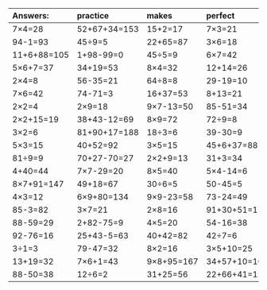 | Answers: | practice | makes | perfect | ! |
| :--- | :--- | :--- | :--- | :--- |
| 7×4=28 | 52+67+34=153 | 15+2=17 | 7×3=21 | 4×2-7=1 | 
| 94-1=93 | 45÷9=5 | 22+65=87 | 3×6=18 | 47+46+53=146 | 
| 11+6+88=105 | 1+98-99=0 | 45÷5=9 | 6×7=42 | 35÷5=7 | 
| 5×6+7=37 | 34+19=53 | 8×4=32 | 12+14=26 | 84+14=98 | 
| 2×4=8 | 56-35=21 | 64÷8=8 | 29-19=10 | 3×8=24 | 
| 7×6=42 | 74-71=3 | 16+37=53 | 8+13=21 | 55-37=18 | 
| 2×2=4 | 2×9=18 | 9×7-13=50 | 85-51=34 | 16÷4=4 | 
| 2×2+15=19 | 38+43-12=69 | 8×9=72 | 72÷9=8 | 28÷7=4 | 
| 3×2=6 | 81+90+17=188 | 18÷3=6 | 39-30=9 | 66+12-55=23 | 
| 5×3=15 | 40+52=92 | 3×5=15 | 45+6+37=88 | 67+22-42=47 | 
| 81÷9=9 | 70+27-70=27 | 2×2+9=13 | 31+3=34 | 12÷4=3 | 
| 4+40=44 | 7×7-29=20 | 8×5=40 | 5×4-14=6 | 9×2=18 | 
| 8×7+91=147 | 49+18=67 | 30÷6=5 | 50-45=5 | 45-28=17 | 
| 4×3=12 | 6×9+80=134 | 9×9-23=58 | 73-24=49 | 4×6-18=6 | 
| 85-3=82 | 3×7=21 | 2×8=16 | 91+30+51=172 | 64+90-76=78 | 
| 88-59=29 | 2+82-75=9 | 4×5=20 | 54-16=38 | 77-71=6 | 
| 92-76=16 | 25+43-5=63 | 40+42=82 | 42÷7=6 | 48÷6=8 | 
| 3÷1=3 | 79-47=32 | 8×2=16 | 3×5+10=25 | 46+29=75 | 
| 13+19=32 | 7×6+1=43 | 9×8+95=167 | 34+57+10=101 | 19+57=76 | 
| 88-50=38 | 12÷6=2 | 31+25=56 | 22+66+41=129 | 71-56=15 | 
